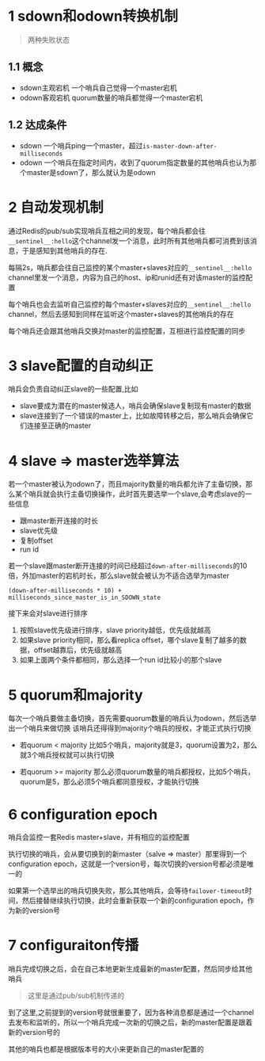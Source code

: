 # 1 sdown和odown转换机制
> 两种失败状态

## 1.1 概念
- sdown主观宕机
一个哨兵自己觉得一个master宕机
- odown客观宕机
quorum数量的哨兵都觉得一个master宕机

## 1.2 达成条件
- sdown
一个哨兵ping一个master，超过`is-master-down-after-milliseconds`
- odown
一个哨兵在指定时间内，收到了quorum指定数量的其他哨兵也认为那个master是sdown了，那么就认为是odown

# 2 自动发现机制
通过Redis的pub/sub实现哨兵互相之间的发现，每个哨兵都会往`__sentinel__:hello`这个channel发一个消息，此时所有其他哨兵都可消费到该消息，于是感知到其他哨兵的存在.

每隔2s，哨兵都会往自己监控的某个master+slaves对应的`__sentinel__:hello `channel里发一个消息，内容为自己的host、ip和runid还有对该master的监控配置

每个哨兵也会去监听自己监控的每个master+slaves对应的`__sentinel__:hello` channel，然后去感知到同样在监听这个master+slaves的其他哨兵的存在

每个哨兵还会跟其他哨兵交换对master的监控配置，互相进行监控配置的同步

# 3 slave配置的自动纠正
哨兵会负责自动纠正slave的一些配置,比如
- slave要成为潜在的master候选人，哨兵会确保slave复制现有master的数据
- slave连接到了一个错误的master上，比如故障转移之后，那么哨兵会确保它们连接至正确的master

# 4 slave => master选举算法
若一个master被认为odown了，而且majority数量的哨兵都允许了主备切换，那么某个哨兵就会执行主备切换操作，此时首先要选举一个slave,会考虑slave的一些信息
- 跟master断开连接的时长
- slave优先级
- 复制offset
- run id

若一个slave跟master断开连接的时间已经超过`down-after-milliseconds`的10倍，外加master的宕机时长，那么slave就会被认为不适合选举为master
```
(down-after-milliseconds * 10) + milliseconds_since_master_is_in_SDOWN_state
```

接下来会对slave进行排序
1. 按照slave优先级进行排序，slave priority越低，优先级就越高
2. 如果slave priority相同，那么看replica offset，哪个slave复制了越多的数据，offset越靠后，优先级就越高
3. 如果上面两个条件都相同，那么选择一个run id比较小的那个slave

# 5 quorum和majority
每次一个哨兵要做主备切换，首先需要quorum数量的哨兵认为odown，然后选举出一个哨兵来做切换
该哨兵还得得到majority个哨兵的授权，才能正式执行切换

- 若quorum < majority
比如5个哨兵，majority就是3，quorum设置为2，那么就3个哨兵授权就可以执行切换

- 若quorum >= majority
那么必须quorum数量的哨兵都授权，比如5个哨兵，quorum是5，那么必须5个哨兵都同意授权，才能执行切换

# 6 configuration epoch
哨兵会监控一套Redis master+slave，并有相应的监控配置

执行切换的哨兵，会从要切换到的新master（salve => master）那里得到一个configuration epoch，这就是一个version号，每次切换的version号都必须是唯一的

如果第一个选举出的哨兵切换失败，那么其他哨兵，会等待`failover-timeout`时间，然后接替继续执行切换，此时会重新获取一个新的configuration epoch，作为新的version号

# 7 configuraiton传播
哨兵完成切换之后，会在自己本地更新生成最新的master配置，然后同步给其他哨兵
> 这里是通过pub/sub机制传递的

到了这里,之前提到的version号就很重要了，因为各种消息都是通过一个channel去发布和监听的，所以一个哨兵完成一次新的切换之后，新的master配置是跟着新的version号的

其他的哨兵也都是根据版本号的大小来更新自己的master配置的


